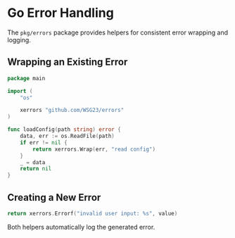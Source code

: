 # Go Error Handling

The `pkg/errors` package provides helpers for consistent error wrapping and logging.

## Wrapping an Existing Error

```go
package main

import (
    "os"

    xerrors "github.com/WSG23/errors"
)

func loadConfig(path string) error {
    data, err := os.ReadFile(path)
    if err != nil {
        return xerrors.Wrap(err, "read config")
    }
    _ = data
    return nil
}
```

## Creating a New Error

```go
return xerrors.Errorf("invalid user input: %s", value)
```

Both helpers automatically log the generated error.
